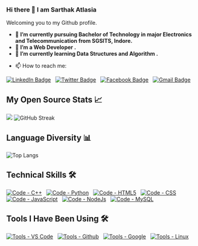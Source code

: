 ### Hi there 👋 I am Sarthak Atlasia
Welcoming you to my Github profile.

- 🔭 **I’m currently pursuing Bachelor of Technology in major Electronics and Telecommunication from SGSITS, Indore.**
- 👯 **I’m a Web Developer .**
- 🌱 **I’m currently learning Data Structures and Algorithm .**

<!--
**sarthak2443/sarthak2443** is a ✨ _special_ ✨ repository because its `README.md` (this file) appears on your GitHub profile.

Here are some ideas to get you started:

- 🔭 I’m currently working on ...
- 🌱 I’m currently learning ...
- 👯 I’m looking to collaborate on ...
- 🤔 I’m looking for help with ...
- 💬 Ask me about ...
- 📫 How to reach me: ...
- 😄 Pronouns: ...
- ⚡ Fun fact: ...
-->

- 📫 How to reach me:

[![LinkedIn Badge](https://img.shields.io/badge/LinkedIn-informational?style=for-the-badge&logo=linkedin&logoColor=white&color=2ea44f)](https://www.linkedin.com/in/sarthak-atlasia-4170aa133/)
&nbsp;
[![Twitter Badge](https://img.shields.io/badge/Twitter-informational?style=for-the-badge&logo=twitter&logoColor=white&color=2ea44f)](https://twitter.com/Sarthakatlasia)
&nbsp;
[![Facebook Badge](https://img.shields.io/badge/Facebook-informational?style=for-the-badge&logo=facebook&logoColor=white&color=2ea44f)](https://www.facebook.com/sarthak.atlasia)
&nbsp;
[![Gmail Badge](https://img.shields.io/badge/GMail-informational?style=for-the-badge&logo=gmail&logoColor=white&color=2ea44f)](mailto:imp.sarthak.atlasia@gmail.com)


## My Open Source Stats 📈

![](https://github-readme-stats.vercel.app/api?username=sarthak2443&show_icons=true&theme=dark&show_border=true)
![GitHub Streak](https://github-readme-streak-stats.herokuapp.com?user=sarthak2443&theme=dark&show_border=true)


## Language Diversity 📊

![Top Langs](https://github-readme-stats.vercel.app/api/top-langs/?username=sarthak2443&layout=compact&theme=dark&show_border=true)

<!--
[![Portfolio](https://github-readme-stats.vercel.app/api/pin/?username=sarthak2443&repo=Portfolio&theme=chartreuse-dark&hide_border=true)](https://sarthakatlasia.netlify.app/)
-->

## Technical Skills 🛠️

[![Code - C++](https://img.shields.io/badge/Code-C%2B%2B-2ea44f?logo=c%2B%2B&logoColor=blue)](https://www.cplusplus.com)
&nbsp;
[![Code - Python](https://img.shields.io/badge/Code-Python-2ea44f?logo=python)](https://www.python.org)
&nbsp;
[![Code - HTML5](https://img.shields.io/badge/Code-HTML5-2ea44f?logo=html5)](https://developer.mozilla.org/en-US/docs/Glossary/HTML5)
&nbsp;
[![Code - CSS](https://img.shields.io/badge/Code-CSS-2ea44f?logo=css3&logoColor=blue)](https://developer.mozilla.org/en-US/docs/Web/CSS)
&nbsp;
[![Code - JavaScript](https://img.shields.io/badge/Code-JavaScript-2ea44f?logo=javascript)](https://developer.mozilla.org/en-US/docs/Web/JavaScript)
&nbsp;
[![Code - NodeJs](https://img.shields.io/badge/Code-NodeJs-2ea44f?logo=nodejs)](https://nodejs.org)
&nbsp;
[![Code - MySQL](https://img.shields.io/badge/Code-MySQL-2ea44f?logo=mysql)](https://www.mysql.com)

## Tools I Have Been Using 🛠️

[![Tools - VS Code](https://img.shields.io/badge/Tools-VS%20Code-2ea44f?logo=visual-studio-code)](https://code.visualstudio.com)
&nbsp;
[![Tools - Github](https://img.shields.io/badge/Tools-Github-2ea44f?logo=Github)](https://github.com)
&nbsp;
[![Tools - Google](https://img.shields.io/badge/Tools-Google-2ea44f?logo=Google)](https://google.com)
&nbsp;
[![Tools - Linux](https://img.shields.io/badge/Tools-Linux-2ea44f?logo=Linux)](https://github.com/)
